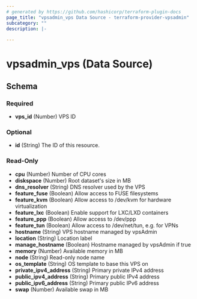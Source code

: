 ```yaml
---
# generated by https://github.com/hashicorp/terraform-plugin-docs
page_title: "vpsadmin_vps Data Source - terraform-provider-vpsadmin"
subcategory: ""
description: |-
  
---
```


# vpsadmin_vps (Data Source)





<!-- schema generated by tfplugindocs -->
## Schema

### Required

- **vps_id** (Number) VPS ID

### Optional

- **id** (String) The ID of this resource.

### Read-Only

- **cpu** (Number) Number of CPU cores
- **diskspace** (Number) Root dataset's size in MB
- **dns_resolver** (String) DNS resolver used by the VPS
- **feature_fuse** (Boolean) Allow access to FUSE filesystems
- **feature_kvm** (Boolean) Allow access to /dev/kvm for hardware virtualization
- **feature_lxc** (Boolean) Enable support for LXC/LXD containers
- **feature_ppp** (Boolean) Allow access to /dev/ppp
- **feature_tun** (Boolean) Allow access to /dev/net/tun, e.g. for VPNs
- **hostname** (String) VPS hostname managed by vpsAdmin
- **location** (String) Location label
- **manage_hostname** (Boolean) Hostname managed by vpsAdmin if true
- **memory** (Number) Available memory in MB
- **node** (String) Read-only node name
- **os_template** (String) OS template to base this VPS on
- **private_ipv4_address** (String) Primary private IPv4 address
- **public_ipv4_address** (String) Primary public IPv4 address
- **public_ipv6_address** (String) Primary public IPv6 address
- **swap** (Number) Available swap in MB


